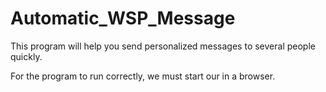 # Automatic_WSP_Message
This program will help you send personalized messages to several people quickly.

For the program to run correctly, we must start our in a browser.
